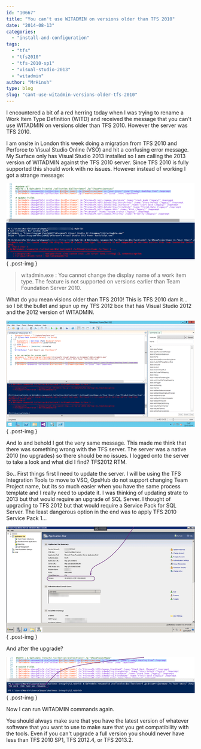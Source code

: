 ```yaml
---
id: "10667"
title: "You can't use WITADMIN on versions older than TFS 2010"
date: "2014-08-13"
categories:
  - "install-and-configuration"
tags:
  - "tfs"
  - "tfs2010"
  - "tfs-2010-sp1"
  - "visual-studio-2013"
  - "witadmin"
author: "MrHinsh"
type: blog
slug: "cant-use-witadmin-versions-older-tfs-2010"
---
```


I encountered a bit of a red herring today when I was trying to rename a Work Item Type Definition (WITD) and received the message that you can't use WITADMIN on versions older than TFS 2010. However the server was TFS 2010.

I am onsite in London this week doing a migration from TFS 2010 and Perforce to Visual Studio Online (VSO) and hit a confusing error message. My Surface only has Visual Studio 2013 installed so I am calling the 2013 version of WITADMIN against the TFS 2010 server. Since TFS 2010 is fully supported this should work with no issues. However instead of working I got a strange message:

![clip_image001](images/clip_image001-1-1.png "clip_image001")
{ .post-img }

> witadmin.exe : You cannot change the display name of a work item type. The feature is not supported on versions earlier than Team Foundation Server 2010.

What do you mean visions older than TFS 2010! This is TFS 2010 dam it… so I bit the bullet and spun up my TFS 2012 box that has Visual Studio 2012 and the 2012 version of WITADMIN.

![clip_image002](images/clip_image0022-2-2.png "clip_image002")
{ .post-img }

And lo and behold I got the very same message. This made me think that there was something wrong with the TFS server. The server was a native 2010 (no upgrades) so there should be no issues. I logged onto the server to take a look and what did I find? TFS2012 RTM.

So.. First things first I need to update the server. I will be using the TFS Integration Tools to move to VSO, OpsHub do not support changing Team Project name, but its so much easier when you have the same process template and I really need to update it. I was thinking of updating strate to 2013 but that would require an upgrade of SQL Server. I thought of upgrading to TFS 2012 but that would require a Service Pack for SQL Server. The least dangerous option in the end was to apply TFS 2010 Service Pack 1…

![clip_image003](images/clip_image0032-3-3.png "clip_image003")
{ .post-img }

And after the upgrade?

![clip_image004](images/clip_image004-4-4.png "clip_image004")
{ .post-img }

Now I can run WITADMIN commands again.

You should always make sure that you have the latest version of whatever software that you want to use to make sure that you get compatibility with the tools. Even if you can't upgrade a full version you should never have less than TFS 2010 SP1, TFS 2012.4, or TFS 2013.2.

